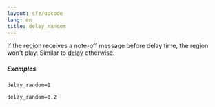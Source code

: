 ```yaml
---
layout: sfz/opcode
lang: en
title: delay_random
---
```

If the region receives a note-off message before delay time,
the region won't play. Similar to [delay](delay) otherwise.

##### Examples

```
delay_random=1

delay_random=0.2
```
